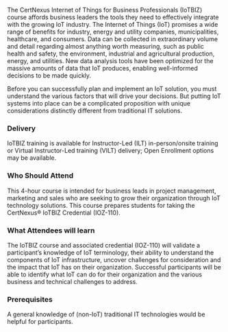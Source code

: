 <!-- IoTBIZ-->

The CertNexus Internet of Things for Business Professionals (IoTBIZ) course affords business leaders the tools they need to effectively integrate with the growing IoT industry. The Internet of Things (IoT) promises a wide range of benefits for industry, energy and utility companies, municipalities, healthcare, and consumers. Data can be collected in extraordinary volume and detail regarding almost anything worth measuring, such as public health and safety, the environment, industrial and agricultural production, energy, and utilities. New data analysis tools have been optimized for the massive amounts of data that IoT produces, enabling well-informed decisions to be made quickly.

Before you can successfully plan and implement an IoT solution, you must understand the various factors that will drive your decisions. But putting IoT systems into place can be a complicated proposition with unique considerations distinctly different from traditional IT solutions.


### Delivery


 IoTBIZ training is available for Instructor-Led (ILT) in-person/onsite training or Virtual Instructor-Led training (VILT) delivery; Open Enrollment options may be available.


### Who Should Attend


This 4-hour course is intended for business leads in project management, marketing and sales who are seeking to grow their organization through IoT technology solutions. This course prepares students for taking the CertNexus® IoTBIZ Credential (IOZ-110).

### What Attendees will learn


The IoTBIZ course and associated credential (IOZ-110) will validate a participant’s knowledge of IoT terminology, their ability to understand the components of IoT infrastructure, uncover challenges for consideration and the impact that IoT has on their organization. Successful participants will be able to identify what IoT can do for their organization and the various business and technical challenges to address.


### Prerequisites

A general knowledge of (non-IoT) traditional IT technologies would be helpful for participants.
